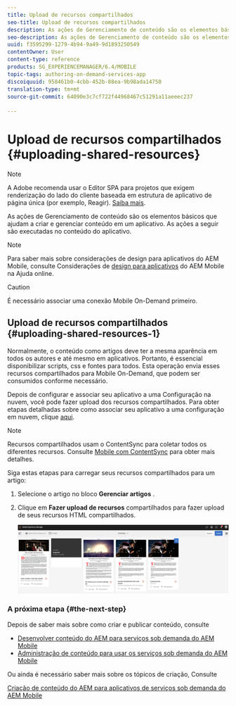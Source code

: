 ```yaml
---
title: Upload de recursos compartilhados
seo-title: Upload de recursos compartilhados
description: As ações de Gerenciamento de conteúdo são os elementos básicos que ajudam a criar e gerenciar conteúdo em um aplicativo. Siga esta página para saber mais sobre como carregar recursos compartilhados.
seo-description: As ações de Gerenciamento de conteúdo são os elementos básicos que ajudam a criar e gerenciar conteúdo em um aplicativo. Siga esta página para saber mais sobre como carregar recursos compartilhados.
uuid: f3595299-1279-4b94-9a49-9d1893250549
contentOwner: User
content-type: reference
products: SG_EXPERIENCEMANAGER/6.4/MOBILE
topic-tags: authoring-on-demand-services-app
discoiquuid: 958461b0-4cbb-452b-88ea-9b98ada14750
translation-type: tm+mt
source-git-commit: 64090e3c7cf722f44968467c51291a11aeeec237

---
```



# Upload de recursos compartilhados {#uploading-shared-resources}

>[!NOTE]
>
>A Adobe recomenda usar o Editor SPA para projetos que exigem renderização do lado do cliente baseada em estrutura de aplicativo de página única (por exemplo, Reagir). [Saiba mais](/help/sites-developing/spa-overview.md).

As ações de Gerenciamento de conteúdo são os elementos básicos que ajudam a criar e gerenciar conteúdo em um aplicativo. As ações a seguir são executadas no conteúdo do aplicativo.

>[!NOTE]
>
>Para saber mais sobre considerações de design para aplicativos do AEM Mobile, consulte Considerações de [design para aplicativos](https://helpx.adobe.com/digital-publishing-solution/help/design-app.html) do AEM Mobile na Ajuda online.

>[!CAUTION]
>
>É necessário associar uma conexão Mobile On-Demand primeiro.

## Upload de recursos compartilhados {#uploading-shared-resources-1}

Normalmente, o conteúdo como artigos deve ter a mesma aparência em todos os autores e até mesmo em aplicativos. Portanto, é essencial disponibilizar scripts, css e fontes para todos. Esta operação envia esses recursos compartilhados para Mobile On-Demand, que podem ser consumidos conforme necessário.

Depois de configurar e associar seu aplicativo a uma Configuração na nuvem, você pode fazer upload dos recursos compartilhados. Para obter etapas detalhadas sobre como associar seu aplicativo a uma configuração em nuvem, clique [aqui](/help/mobile/mobile-apps-ondemand-application-create-configure-action.md).

>[!NOTE]
>
>Recursos compartilhados usam o ContentSync para coletar todos os diferentes recursos. Consulte [Mobile com ContentSync](/help/mobile/mobile-ondemand-contentsync.md) para obter mais detalhes.

Siga estas etapas para carregar seus recursos compartilhados para um artigo:

1. Selecione o artigo no bloco **Gerenciar artigos** .
1. Clique em **Fazer upload de recursos** compartilhados para fazer upload de seus recursos HTML compartilhados.

   ![chlimage_1-133](assets/chlimage_1-133.png)

### A próxima etapa {#the-next-step}

Depois de saber mais sobre como criar e publicar conteúdo, consulte

* [Desenvolver conteúdo do AEM para serviços sob demanda do AEM Mobile](/help/mobile/aem-mobile-on-demand.md)
* [Administração de conteúdo para usar os serviços sob demanda do AEM Mobile](/help/mobile/aem-mobile.md)

Ou ainda é necessário saber mais sobre os tópicos de criação, Consulte

[Criação de conteúdo do AEM para aplicativos de serviços sob demanda do AEM Mobile](/help/mobile/mobile-apps-ondemand.md)
